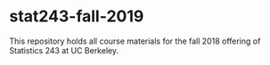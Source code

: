 # stat243-fall-2019
This repository holds all course materials for the fall 2018 offering of Statistics 243 at UC Berkeley. 
